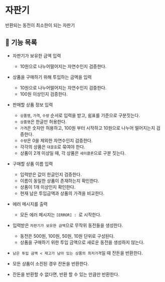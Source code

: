 # 자판기

반환되는 동전이 최소한이 되는 자판기

## 👀 기능 목록

- 자판기가 보유한 금액 입력
    - 10원으로 나누어떨어지는 자연수인지 검증한다.
- 상품을 구매하기 위해 투입하는 금액을 입력
    - 10원으로 나누어떨어지는 자연수인지 검증한다.
    - 100원 이상인지 검증한다.
- 판매할 상품 정보 입력
    - `상품명`, `가격`, `수량` 순서로 입력을 받고, 쉼표를 기준으로 구분짓는다.
    - `상품명`은 한글만 허용한다.
    - `가격`은 숫자만 허용하고, 100원 부터 시작하고 10원으로 나누어 떨어지는지 검증한다.
    - `수량`은 0을 제외한 자연수인지 검증한다.
    - 각각의 상품은 `대괄호`로 묶여야 한다.
    - 상품이 2개 이상일 때, 각 상품은 `세미콜론`으로 구분 짓는다.
- 구매할 상품 이름 입력
    - 입력받은 값이 한글인지 검증한다.
    - 이름이 동일한 상품이 존재하는지 확인한다.
    - 상품이 1개 이상인지 확인한다.
    - 현재 남은 투입금액과 상품의 가격을 비교한다.

- 에러 메시지를 출력
    - 모든 에러 메시지는 `[ERROR] : `로 시작한다.

- 입력받은 `자판기가 보유한 금액`으로 무작위 동전들을 생성한다.
    - 동전은 500원, 100원, 50원, 10원 단위로 구성된다.
    - 상품을 구매하기 위한 투입 금액으로 새로운 동전을 생성하지 않는다.

- `남은 투입 금액 < 재고가 남아 있는 상품의 최저가격`일 때 잔돈을 반환한다.
- 모든 상품이 소진된 경우 잔돈을 반환한다.
- 잔돈을 반환할 수 없다면, 반환 할 수 있는 만큼만 반환한다.
